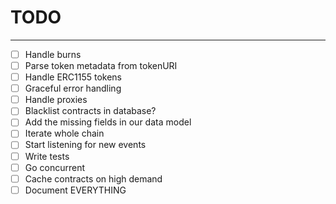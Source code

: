 # TODO

---

-   [ ] Handle burns
-   [ ] Parse token metadata from tokenURI
-   [ ] Handle ERC1155 tokens
-   [ ] Graceful error handling
-   [ ] Handle proxies
-   [ ] Blacklist contracts in database?
-   [ ] Add the missing fields in our data model
-   [ ] Iterate whole chain
-   [ ] Start listening for new events
-   [ ] Write tests
-   [ ] Go concurrent
-   [ ] Cache contracts on high demand
-   [ ] Document EVERYTHING
